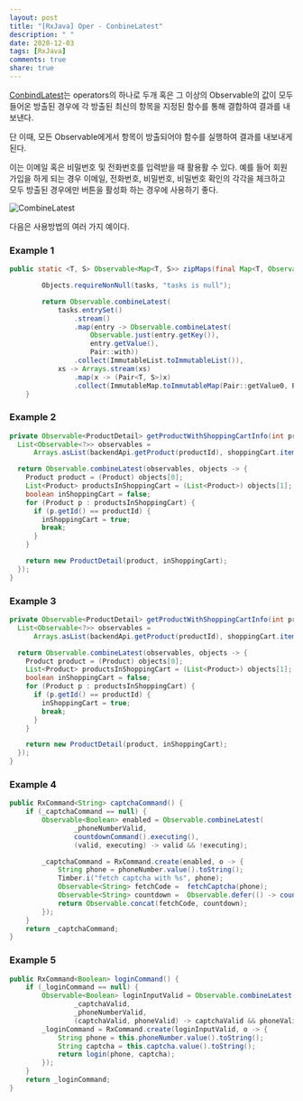 ```yaml
---
layout: post
title: "[RxJava] Oper - ConbineLatest"
description: " "
date: 2020-12-03
tags: [RxJava]
comments: true
share: true
---
```



[ConbindLatest](http://reactivex.io/documentation/operators/combinelatest.html)는 operators의 하나로 두개 혹은 그 이상의 Observable의 값이 모두 들어온 방출된 경우에 각 방출된 최신의 항목을 지정된 함수를 통해 결합하여 결과를 내 보낸다. 

단 이때, 모든 Observable에게서 항목이 방출되어야 함수를 실행하여 결과를 내보내게 된다.

이는 이메일 혹은 비밀번호 및 전화번호를 입력받을 때 활용활 수 있다. 예를 들어 회원가입을 하게 되는 경우 이메일, 전화번호, 비밀번호, 비밀번호 확인의 각각을 체크하고 모두 방출된 경우에만 버튼을 활성화 하는 경우에 사용하기 좋다.

![CombineLatest](https://t1.daumcdn.net/thumb/R1280x0/?fname=http://t1.daumcdn.net/brunch/service/user/1YN0/image/4Ro_h1bLnVKeeF-jGdO0jBlxmjg.png)

다음은 사용방법의 여러 가지 예이다.

### Example 1


```java
public static <T, S> Observable<Map<T, S>> zipMaps(final Map<T, Observable<S>> tasks) {

        Objects.requireNonNull(tasks, "tasks is null");

        return Observable.combineLatest(
            tasks.entrySet()
                .stream()
                .map(entry -> Observable.combineLatest(
                    Observable.just(entry.getKey()),
                    entry.getValue(),
                    Pair::with))
                .collect(ImmutableList.toImmutableList()),
            xs -> Arrays.stream(xs)
                .map(x -> (Pair<T, S>)x)
                .collect(ImmutableMap.toImmutableMap(Pair::getValue0, Pair::getValue1)));
    }
```

 
### Example 2


```java
private Observable<ProductDetail> getProductWithShoppingCartInfo(int productId) {
  List<Observable<?>> observables =
      Arrays.asList(backendApi.getProduct(productId), shoppingCart.itemsInShoppingCart());

  return Observable.combineLatest(observables, objects -> {
    Product product = (Product) objects[0];
    List<Product> productsInShoppingCart = (List<Product>) objects[1];
    boolean inShoppingCart = false;
    for (Product p : productsInShoppingCart) {
      if (p.getId() == productId) {
        inShoppingCart = true;
        break;
      }
    }

    return new ProductDetail(product, inShoppingCart);
  });
}
```

### Example 3


```java
private Observable<ProductDetail> getProductWithShoppingCartInfo(int productId) {
  List<Observable<?>> observables =
      Arrays.asList(backendApi.getProduct(productId), shoppingCart.itemsInShoppingCart());

  return Observable.combineLatest(observables, objects -> {
    Product product = (Product) objects[0];
    List<Product> productsInShoppingCart = (List<Product>) objects[1];
    boolean inShoppingCart = false;
    for (Product p : productsInShoppingCart) {
      if (p.getId() == productId) {
        inShoppingCart = true;
        break;
      }
    }

    return new ProductDetail(product, inShoppingCart);
  });
}
```

### Example 4


```java
public RxCommand<String> captchaCommand() {
    if (_captchaCommand == null) {
        Observable<Boolean> enabled = Observable.combineLatest(
                _phoneNumberValid,
                countdownCommand().executing(),
                (valid, executing) -> valid && !executing);

        _captchaCommand = RxCommand.create(enabled, o -> {
            String phone = phoneNumber.value().toString();
            Timber.i("fetch captcha with %s", phone);
            Observable<String> fetchCode =  fetchCaptcha(phone);
            Observable<String> countdown =  Observable.defer(() -> countdownCommand().execute(null).ignoreElements().toObservable()) ;
            return Observable.concat(fetchCode, countdown);
        });
    }
    return _captchaCommand;
}
```

 
### Example 5

```java
public RxCommand<Boolean> loginCommand() {
    if (_loginCommand == null) {
        Observable<Boolean> loginInputValid = Observable.combineLatest(
                _captchaValid,
                _phoneNumberValid,
                (captchaValid, phoneValid) -> captchaValid && phoneValid);
        _loginCommand = RxCommand.create(loginInputValid, o -> {
            String phone = this.phoneNumber.value().toString();
            String captcha = this.captcha.value().toString();
            return login(phone, captcha);
        });
    }
    return _loginCommand;
}
```